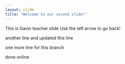 ```yaml
---
layout: slide
title: "Welcome to our second slide!"
---
```

This is Gavin teacher slide
Use the left arrow to go back!

another line and updated this line

one more line for this branch

done online
